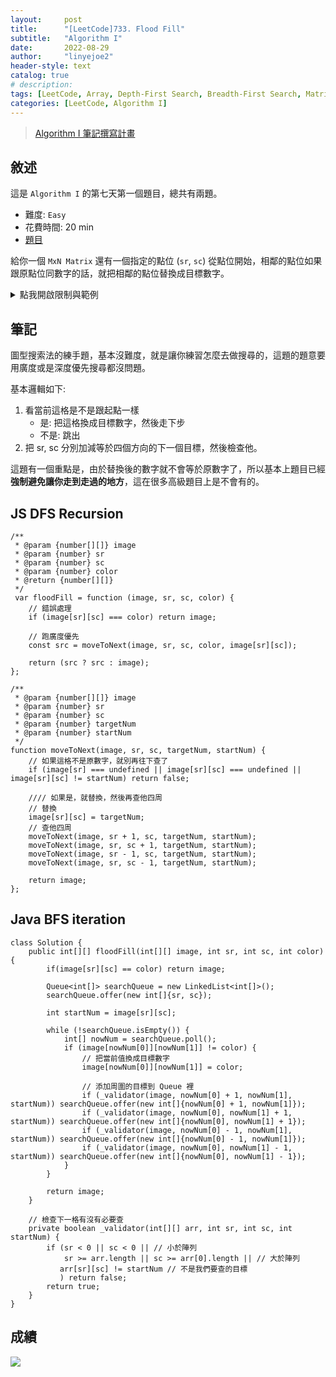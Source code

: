 ```yaml
---
layout:     post
title:      "[LeetCode]733. Flood Fill"
subtitle:   "Algorithm I"
date:       2022-08-29
author:     "linyejoe2"
header-style: text
catalog: true
# description: 
tags: [LeetCode, Array, Depth-First Search, Breadth-First Search, Matrix]
categories: [LeetCode, Algorithm I]
---
```


>[Algorithm I 筆記撰寫計畫](/2022/06/14/leetcode/Algorithm/Algorithm%20I/Starting-write-Algorithm-I-Note/)

## 敘述

這是 `Algorithm I` 的第七天第一個題目，總共有兩題。

+ 難度: `Easy`
+ 花費時間: 20 min
+ [題目](https://leetcode.com/problems/flood-fill/)

給你一個 `MxN Matrix` 還有一個指定的點位 (`sr`, `sc`) 從點位開始，相鄰的點位如果跟原點位同數字的話，就把相鄰的點位替換成目標數字。

<!--more-->

<details><summary>點我開啟限制與範例</summary>
    <pre>

**限制:**

+ `m == image.length`
+ `n == image[i].length`
+ `1 <= m, n <= 50`
+ `0 <= image[i][j], color < 216`
+ `0 <= sr < m`
+ `0 <= sc < n`

**Example 1:**

![example-1-jpg](https://assets.leetcode.com/uploads/2021/06/01/flood1-grid.jpg)

```=
Input: image = [[1,1,1],[1,1,0],[1,0,1]], sr = 1, sc = 1, color = 2
Output: [[2,2,2],[2,2,0],[2,0,1]]
Explanation: From the center of the image with position (sr, sc) = (1, 1) (i.e., the red pixel), all pixels connected by a path of the same color as the starting pixel (i.e., the blue pixels) are colored with the new color.
Note the bottom corner is not colored 2, because it is not 4-directionally connected to the starting pixel.
```

**Example 2:**

```=
Input: image = [[0,0,0],[0,0,0]], sr = 0, sc = 0, color = 0
Output: [[0,0,0],[0,0,0]]
Explanation: The starting pixel is already colored 0, so no changes are made to the image.
```

</pre></details>

## 筆記

圖型搜索法的練手題，基本沒難度，就是讓你練習怎麼去做搜尋的，這題的題意要用廣度或是深度優先搜尋都沒問題。

基本邏輯如下:

1. 看當前這格是不是跟起點一樣
   + 是: 把這格換成目標數字，然後走下步
   + 不是: 跳出
2. 把 sr, sc 分別加減等於四個方向的下一個目標，然後檢查他。

這題有一個重點是，由於替換後的數字就不會等於原數字了，所以基本上題目已經**強制避免讓你走到走過的地方**，這在很多高級題目上是不會有的。

## JS DFS Recursion

```JS=
/**
 * @param {number[][]} image
 * @param {number} sr
 * @param {number} sc
 * @param {number} color
 * @return {number[][]}
 */
 var floodFill = function (image, sr, sc, color) {
    // 錯誤處理
    if (image[sr][sc] === color) return image;

    // 跑廣度優先
    const src = moveToNext(image, sr, sc, color, image[sr][sc]);

    return (src ? src : image);
};

/**
 * @param {number[][]} image
 * @param {number} sr
 * @param {number} sc
 * @param {number} targetNum
 * @param {number} startNum
 */
function moveToNext(image, sr, sc, targetNum, startNum) {
    // 如果這格不是原數字，就別再往下查了
    if (image[sr] === undefined || image[sr][sc] === undefined || image[sr][sc] != startNum) return false;

    //// 如果是，就替換，然後再查他四周
    // 替換
    image[sr][sc] = targetNum;
    // 查他四周
    moveToNext(image, sr + 1, sc, targetNum, startNum);
    moveToNext(image, sr, sc + 1, targetNum, startNum);
    moveToNext(image, sr - 1, sc, targetNum, startNum);
    moveToNext(image, sr, sc - 1, targetNum, startNum);

    return image;
};
```

## Java BFS iteration

```Java=
class Solution {
    public int[][] floodFill(int[][] image, int sr, int sc, int color) {
        if(image[sr][sc] == color) return image;
        
        Queue<int[]> searchQueue = new LinkedList<int[]>();
        searchQueue.offer(new int[]{sr, sc});
        
        int startNum = image[sr][sc];
        
        while (!searchQueue.isEmpty()) {
            int[] nowNum = searchQueue.poll();
            if (image[nowNum[0]][nowNum[1]] != color) {
                // 把當前值換成目標數字
                image[nowNum[0]][nowNum[1]] = color;
                
                // 添加周圍的目標到 Queue 裡
                if (_validator(image, nowNum[0] + 1, nowNum[1], startNum)) searchQueue.offer(new int[]{nowNum[0] + 1, nowNum[1]});
                if (_validator(image, nowNum[0], nowNum[1] + 1, startNum)) searchQueue.offer(new int[]{nowNum[0], nowNum[1] + 1});
                if (_validator(image, nowNum[0] - 1, nowNum[1], startNum)) searchQueue.offer(new int[]{nowNum[0] - 1, nowNum[1]});
                if (_validator(image, nowNum[0], nowNum[1] - 1, startNum)) searchQueue.offer(new int[]{nowNum[0], nowNum[1] - 1});
            }
        }
        
        return image;
    }
    
    // 檢查下一格有沒有必要查
    private boolean _validator(int[][] arr, int sr, int sc, int startNum) {
        if (sr < 0 || sc < 0 || // 小於陣列
            sr >= arr.length || sc >= arr[0].length || // 大於陣列
           arr[sr][sc] != startNum // 不是我們要查的目標
           ) return false; 
        return true;
    }
}
```

## 成績

![](https://i.imgur.com/DOohjYK.png)

<details style='display:none;'><summary>點我開啟舊寫法/失敗寫法</summary>
<pre>

</pre></details>

<!-- ##### 參考資料 -->